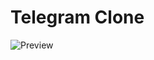 # Telegram Clone


![Preview](https://cdn.discordapp.com/attachments/877998509066948618/906262315257704458/Captura_de_tela_de_2021-10-10_13-15-00.png)

